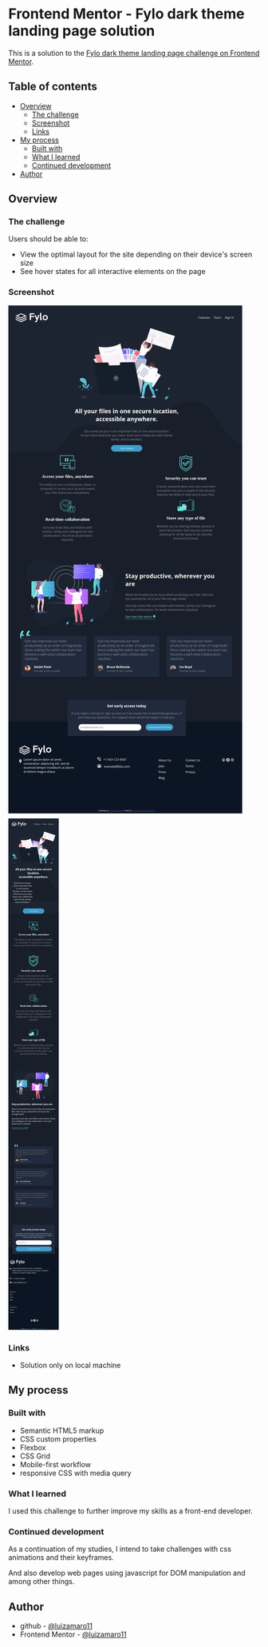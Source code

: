 # Frontend Mentor - Fylo dark theme landing page solution

This is a solution to the [Fylo dark theme landing page challenge on Frontend Mentor](https://www.frontendmentor.io/challenges/fylo-dark-theme-landing-page-5ca5f2d21e82137ec91a50fd).

## Table of contents

- [Overview](#overview)
  - [The challenge](#the-challenge)
  - [Screenshot](#screenshot)
  - [Links](#links)
- [My process](#my-process)
  - [Built with](#built-with)
  - [What I learned](#what-i-learned)
  - [Continued development](#continued-development)
- [Author](#luizamaro11)

## Overview

### The challenge

Users should be able to:

- View the optimal layout for the site depending on their device's screen size
- See hover states for all interactive elements on the page

### Screenshot

![Completed desktop project](./design/desktop-design-complete-luiz.png)
![Completed mobile project](./design/mobile-design-complete-luiz.png)

### Links

- Solution only on local machine

## My process

### Built with

- Semantic HTML5 markup
- CSS custom properties
- Flexbox
- CSS Grid
- Mobile-first workflow
- responsive CSS with media query

### What I learned

I used this challenge to further improve my skills as a front-end developer.

### Continued development

As a continuation of my studies, I intend to take challenges with css animations and their keyframes.

And also develop web pages using javascript for DOM manipulation and among other things.

## Author

- github - [@luizamaro11](https://github.com/luizamaro11)
- Frontend Mentor - [@luizamaro11](https://www.frontendmentor.io/profile/luizamaro11)